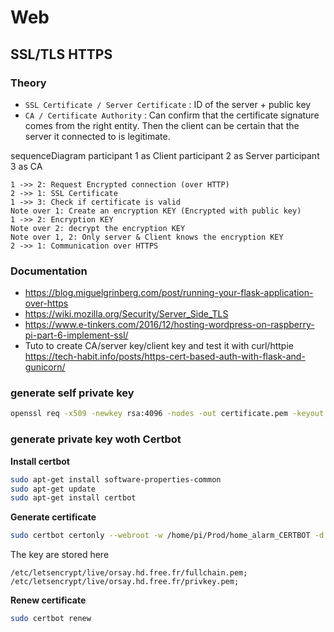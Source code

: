 # Web

## SSL/TLS HTTPS

### Theory

* `SSL Certificate / Server Certificate` : ID of the server + public key
* `CA / Certificate Authority` : Can confirm that the certificate signature comes from the right entity. Then the client can be certain that the server it connected to is legitimate.

<div class="mermaid">
sequenceDiagram
	participant 1 as Client
	participant 2 as Server
	participant 3 as CA

	1 ->> 2: Request Encrypted connection (over HTTP)
	2 ->> 1: SSL Certificate
	1 ->> 3: Check if certificate is valid
	Note over 1: Create an encryption KEY (Encrypted with public key)
	1 ->> 2: Encryption KEY
	Note over 2: decrypt the encryption KEY
	Note over 1, 2: Only server & Client knows the encryption KEY
	2 ->> 1: Communication over HTTPS

</div>

### Documentation

* https://blog.miguelgrinberg.com/post/running-your-flask-application-over-https
* https://wiki.mozilla.org/Security/Server_Side_TLS
* https://www.e-tinkers.com/2016/12/hosting-wordpress-on-raspberry-pi-part-6-implement-ssl/
* Tuto to create CA/server key/client key and test it with curl/httpie https://tech-habit.info/posts/https-cert-based-auth-with-flask-and-gunicorn/

### generate self private key

```sh
openssl req -x509 -newkey rsa:4096 -nodes -out certificate.pem -keyout private_key.pem -days 365
```

### generate private key woth Certbot
**Install certbot**

```sh
sudo apt-get install software-properties-common
sudo apt-get update
sudo apt-get install certbot
```

**Generate certificate**

```sh
sudo certbot certonly --webroot -w /home/pi/Prod/home_alarm_CERTBOT -d xyz.hd.free.fr
```

The key are stored here

	/etc/letsencrypt/live/orsay.hd.free.fr/fullchain.pem;
	/etc/letsencrypt/live/orsay.hd.free.fr/privkey.pem;

**Renew certificate**

```sh
sudo certbot renew
```